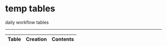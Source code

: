 # temp tables

daily workflow tables 

---

| Table | Creation | Contents |
|-------|----------|----------|
